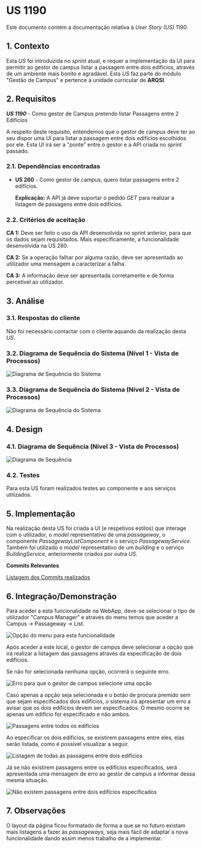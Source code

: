 # US 1190

Este documento contém a documentação relativa à *User Story (US)* 1190.

## 1. Contexto

Esta *US* foi introduzida no *sprint* atual, e requer a implementação da UI para permitir ao gestor de campus listar a passagem entre dois edifícios, através de um ambiente mais bonito e agradável.
Esta *US* faz parte do módulo "Gestão de Campus" e pertence à unidade curricular de **ARQSI**.

## 2. Requisitos

***US 1190*** - Como gestor de Campus pretendo listar Passagens entre 2 Edifícios

A respeito deste requisito, entendemos que o gestor de campus deve ter ao seu dispor uma UI para listar a passagem entre dois edifícios escolhidos por ele. Esta UI irá ser a "ponte" entre o gestor e a API criada no *sprint* passado.

### 2.1. Dependências encontradas

- **US 260** - Como gestor de campus, quero listar passagens entre 2 edifícios.

	**Explicação:** A API já deve suportar o pedido *GET* para realizar a listagem de passagens entre dois edifícios.

### 2.2. Critérios de aceitação

**CA 1:** Deve ser feito o uso da API desenvolvida no sprint anterior, para que os dados sejam requisitados. Mais específicamente, a funcionalidade desenvolvida na US 260.

**CA 2:** Se a operação falhar por alguma razão, deve ser apresentado ao utilizador uma mensagem a caracterizar a falha.

**CA 3:** A informação deve ser apresentada corretamente e de forma percetível ao utilizador.

## 3. Análise

### 3.1. Respostas do cliente

Não foi necessário contactar com o cliente aquando da realização desta *US*.

### 3.2. Diagrama de Sequência do Sistema (Nível 1 - Vista de Processos)

![Diagrama de Sequência do Sistema](IMG/system-sequence-diagram-level-1.svg)

### 3.3. Diagrama de Sequência do Sistema (Nível 2 - Vista de Processos)

![Diagrama de Sequência do Sistema](IMG/system-sequence-diagram-level-2.svg)

## 4. Design

### 4.1. Diagrama de Sequência (Nível 3 - Vista de Processos)

![Diagrama de Sequência](IMG/sequence-diagram-level-3.svg)

### 4.2. Testes

Para esta US foram realizados testes ao componente e aos serviços utilizados.

## 5. Implementação

Na realização desta US foi criada a UI (e respetivos estilos) que interage com o utilizador, o *model* representativo de uma *passageway*, o componente *PassagewayListComponent* e o serviço *PassagewayService*. Também foi utilizado o *model* representativo de um *building* e o serviço *BuildingService*, anteriormente criados por outra *US*.

**Commits Relevantes**

[Listagem dos Commits realizados](https://1191296gg.atlassian.net/browse/S50-30)

## 6. Integração/Demonstração

Para aceder a esta funcionalidade na WebApp, deve-se selecionar o tipo de utilizador "Campus Manager" e através do menu temos que aceder a Campus -> Passageway -> List.

![Opção do menu para esta funcionalidade](IMG/menu_option.PNG)

Após aceder a este local, o gestor de campus deve selecionar a opção que irá realizar a listagem das passagens através da especificação de dois edifícios.

Se não for selecionada nenhuma opção, ocorrerá o seguinte erro.

![Erro para que o gestor de campus selecione uma opção](IMG/choose_an_option_error.PNG)

Caso apenas a opção seja selecionada e o botão de procura premido sem que sejam especificados dois edifícios, o sistema irá apresentar um erro a avisar que os dois edifícios devem ser especificados. O mesmo ocorre se apenas um edifício for especificado e não ambos.

![Passagens entre todos os edifícios](IMG/specify_both_buildings.PNG)

Ao especificar os dois edifícios, se existirem passagens entre eles, elas serão listada, como é possível visualizar a seguir.

![Listagem de todas as passagens entre dois edifícios](IMG/list_with_passageways_between_two_buildings.PNG)

Já se não existirem passagens entre os edifícios especificados, será apresentada uma mensagem de erro ao gestor de campus a informar dessa mesma situação.

![Não existem passagens entre dois edifícios especificados](IMG/no_passageways_found_between_buildings.PNG)

## 7. Observações

O layout da página ficou formatado de forma a que se no futuro existam mais listagens a fazer às *passageways*, seja mais fácil de adaptar a nova funcionalidade dando assim menos trabalho de a implementar.
